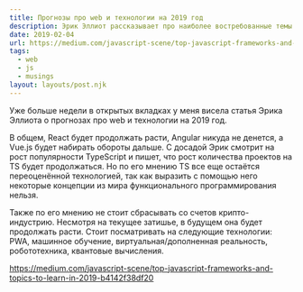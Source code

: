 ```yaml
---
title: Прогнозы про web и технологии на 2019 год
description: Эрик Эллиот рассказывает про наиболее востребованные темы для изучения в 2019 году
date: 2019-02-04
url: https://medium.com/javascript-scene/top-javascript-frameworks-and-topics-to-learn-in-2019-b4142f38df20
tags:
  - web
  - js
  - musings
layout: layouts/post.njk
---
```

Уже больше недели в открытых вкладках у меня висела статья Эрика Эллиота о прогнозах про web и технологии на 2019 год.

В общем, React будет продолжать расти, Angular никуда не денется, а Vue.js будет набирать обороты дальше. С досадой Эрик смотрит на рост популярности TypeScript и пишет, что рост количества проектов на TS будет продолжаться. Но по его мнению TS все еще остаётся переоценённой технологией, так как выразить с помощью него некоторые концепции из мира функционального программирования нельзя.

Также по его мнению не стоит сбрасывать со счетов крипто-индустрию. Несмотря на текущее затишье, в будущем она будет продолжать расти. Стоит посматривать на следующие технологии: PWA, машинное обучение, виртуальная/дополненная реальность, робототехника, квантовые вычисления.

https://medium.com/javascript-scene/top-javascript-frameworks-and-topics-to-learn-in-2019-b4142f38df20
